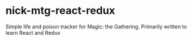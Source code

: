 # nick-mtg-react-redux
Simple life and poison tracker for Magic: the Gathering. Primarily written to learn React and Redux
